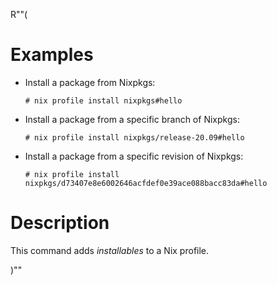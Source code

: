 R""(

# Examples

* Install a package from Nixpkgs:

  ```console
  # nix profile install nixpkgs#hello
  ```

* Install a package from a specific branch of Nixpkgs:

  ```console
  # nix profile install nixpkgs/release-20.09#hello
  ```

* Install a package from a specific revision of Nixpkgs:

  ```console
  # nix profile install nixpkgs/d73407e8e6002646acfdef0e39ace088bacc83da#hello
  ```

# Description

This command adds *installables* to a Nix profile.

)""
